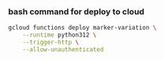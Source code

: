 ### bash command for deploy to cloud
```bash
gcloud functions deploy marker-variation \
    --runtime python312 \
    --trigger-http \
    --allow-unauthenticated
```